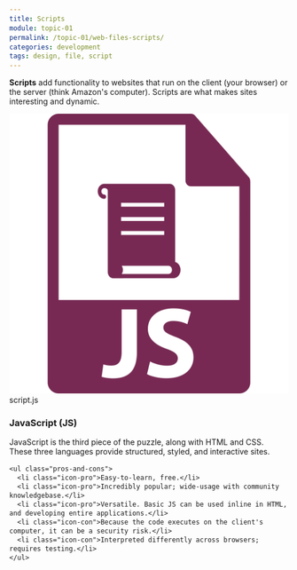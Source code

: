 ```yaml
---
title: Scripts
module: topic-01
permalink: /topic-01/web-files-scripts/
categories: development
tags: design, file, script
---
```


<div class="divider-heading"></div>


**Scripts** add functionality to websites that run on the client (your browser) or the server (think Amazon's computer).  Scripts are what makes sites interesting and dynamic.


<div class="divider-pg"></div>


<div class="row img-text-columns">
  <div class="col-lg-2">
    <img src="../img/web-scripts-js.svg" title="JavaScript" alt="js icon" />
    <span>script.js</span>
  </div>
  <div class="col-lg-10">
    <h3>JavaScript (<b>JS</b>)</h3>
    <p>JavaScript is the third piece of the puzzle, along with HTML and CSS. These three languages provide structured, styled, and interactive sites.</p>

    <ul class="pros-and-cons">
      <li class="icon-pro">Easy-to-learn, free.</li>
      <li class="icon-pro">Incredibly popular; wide-usage with community knowledgebase.</li>
      <li class="icon-pro">Versatile. Basic JS can be used inline in HTML, and developing entire applications.</li>
      <li class="icon-con">Because the code executes on the client's computer, it can be a security risk.</li>
      <li class="icon-con">Interpreted differently across browsers; requires testing.</li>
    </ul>
  </div>
</div>